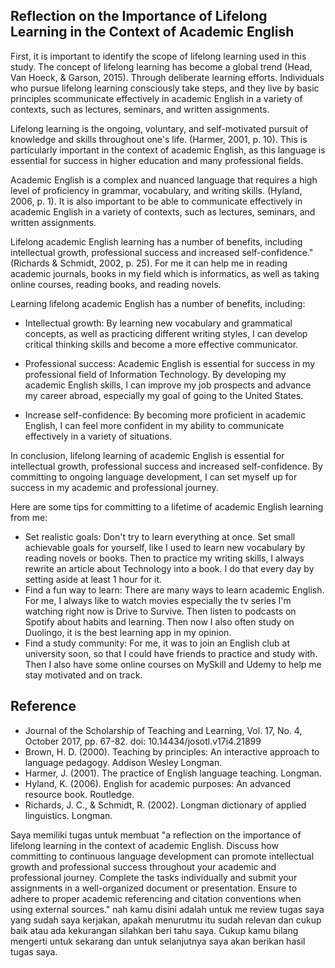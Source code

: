 
## Reflection on the Importance of Lifelong Learning in the Context of Academic English

First, it is important to identify the scope of lifelong learning used in this study. The concept of lifelong learning has become a global trend (Head, Van Hoeck, & Garson, 2015).  Through deliberate learning efforts. Individuals who pursue lifelong learning consciously take steps, and they live by basic principles scommunicate effectively in academic English in a variety of contexts, such as lectures, seminars, and written assignments.

Lifelong learning is the ongoing, voluntary, and self-motivated pursuit of knowledge and skills throughout one's life. (Harmer, 2001, p. 10). This is particularly important in the context of academic English, as this language is essential for success in higher education and many professional fields.

Academic English is a complex and nuanced language that requires a high level of proficiency in grammar, vocabulary, and writing skills. (Hyland, 2006, p. 1). It is also important to be able to communicate effectively in academic English in a variety of contexts, such as lectures, seminars, and written assignments.

Lifelong academic English learning has a number of benefits, including intellectual growth, professional success and increased self-confidence." (Richards & Schmidt, 2002, p. 25). For me it can help me in reading academic journals, books in my field which is informatics, as well as taking online courses, reading books, and reading novels. 

Learning lifelong academic English has a number of benefits, including:

- Intellectual growth: By learning new vocabulary and grammatical concepts, as well as practicing different writing styles, I can develop critical thinking skills and become a more effective communicator.

- Professional success: Academic English is essential for success in my professional field of Information Technology. By developing my academic English skills, I can improve my job prospects and advance my career abroad, especially my goal of going to the United States.

-  Increase self-confidence: By becoming more proficient in academic English, I can feel more confident in my ability to communicate effectively in a variety of situations.

In conclusion, lifelong learning of academic English is essential for intellectual growth, professional success and increased self-confidence. By committing to ongoing language development, I can set myself up for success in my academic and professional journey.

Here are some tips for committing to a lifetime of academic English learning from me:

- Set realistic goals: Don't try to learn everything at once. Set small achievable goals for yourself, like I used to learn new vocabulary by reading novels or books. Then to practice my writing skills, I always rewrite an article about Technology into a book. I do that every day by setting aside at least 1 hour for it.
- Find a fun way to learn: There are many ways to learn academic English. For me, I always like to watch movies especially the tv series I'm watching right now is Drive to Survive. Then listen to podcasts on Spotify about habits and learning. Then now I also often study on Duolingo, it is the best learning app in my opinion.
- Find a study community: For me, it was to join an English club at university soon, so that I could have friends to practice and study with. Then I also have some online courses on MySkill and Udemy to help me stay motivated and on track.

## Reference

- Journal of the Scholarship of Teaching and Learning, Vol. 17, No. 4, October 2017, pp. 67-82. doi: 10.14434/josotl.v17i4.21899
- Brown, H. D. (2000). Teaching by principles: An interactive approach to language pedagogy. Addison Wesley Longman.
- Harmer, J. (2001). The practice of English language teaching. Longman.
- Hyland, K. (2006). English for academic purposes: An advanced resource book. Routledge.
- Richards, J. C., & Schmidt, R. (2002). Longman dictionary of applied linguistics. Longman.


Saya memiliki tugas untuk membuat "a reflection on the importance of lifelong learning in the context of academic
English. Discuss how committing to continuous language development can promote
intellectual growth and professional success throughout your academic and professional
journey.
Complete the tasks individually and submit your assignments in a well-organized document
or presentation. Ensure to adhere to proper academic referencing and citation conventions
when using external sources." nah kamu disini adalah untuk me review tugas saya yang sudah saya kerjakan, apakah menurutmu itu sudah relevan dan cukup baik atau ada kekurangan silahkan beri tahu saya. Cukup kamu bilang mengerti untuk sekarang dan untuk selanjutnya saya akan berikan hasil tugas saya.